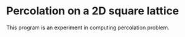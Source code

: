 Percolation on a 2D square lattice
==================================

This program is an experiment in computing
percolation problem.
